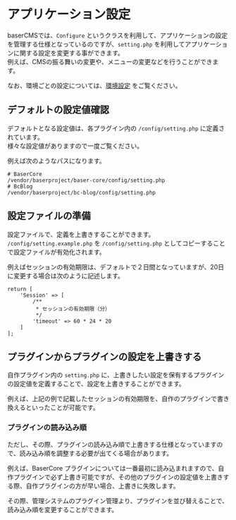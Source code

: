 # アプリケーション設定

baserCMSでは、`Configure` というクラスを利用して、アプリケーションの設定を管理する仕様となっているのですが、`setting.php` を利用してアプリケーションに関する設定を変更する事ができます。   
例えば、CMSの振る舞いの変更や、メニューの変更などを行うことができます。

なお、環境ごとの設定については、[環境設定](../introduce/env_setting) をご覧ください。


## デフォルトの設定値確認
デフォルトとなる設定値は、各プラグイン内の `/config/setting.php` に定義されています。  
様々な設定値がありますので一度ご覧ください。

例えば次のようなパスになります。
```shell
# BaserCore
/vendor/baserproject/baser-core/config/setting.php
# BcBlog
/vendor/baserproject/bc-blog/config/setting.php
```

## 設定ファイルの準備
設定ファイルで、定義を上書きすることができます。  
`/config/setting.example.php` を `/config/setting.php` としてコピーすることで設定ファイルが有効化されます。 

例えばセッションの有効期限は、デフォルトで２日間となっていますが、20日に変更する場合は次のように記述します。

```shell
return [
    'Session' => [
        /**
         * セッションの有効期限（分）
         */
        'timeout' => 60 * 24 * 20
    ]    
];
```

## プラグインからプラグインの設定を上書きする
自作プラグイン内の `setting.php` に、上書きしたい設定を保有するプラグインの設定値を定義することで、設定を上書きすることができます。

例えば、上記の例で記載したセッションの有効期限を、自作のプラグインで書き換えるといったことが可能です。

### プラグインの読み込み順
ただし、その際、プラグインの読み込み順で上書きする仕様となっていますので、読み込み順を調整する必要が出てくる場合があります。

例えば、BaserCore プラグインについては一番最初に読み込まれますので、自作プラグインで必ず上書き可能ですが、その他のプラグインの設定値を上書きする際、自作プラグインの方が早い場合、上書きに失敗します。

その際、管理システムのプラグイン管理より、プラグインを並び替えることで、読み込み順を変更することができます。
